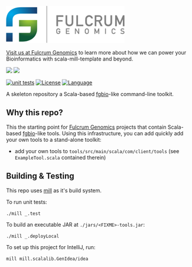 <p>
<a href float="left"="https://fulcrumgenomics.com"><img src=".github/logos/fulcrumgenomics.svg" alt="Fulcrum Genomics" height="100"/></a>
</p>

[Visit us at Fulcrum Genomics](www.fulcrumgenomics.com) to learn more about how we can power your Bioinformatics with scala-mill-template and beyond.

<a href="mailto:contact@fulcrumgenomics.com?subject=[GitHub inquiry]"><img src="https://img.shields.io/badge/Email_us-brightgreen.svg?&style=for-the-badge&logo=gmail&logoColor=white"/></a>
<a href="https://www.fulcrumgenomics.com"><img src="https://img.shields.io/badge/Visit_Us-blue.svg?&style=for-the-badge&logo=wordpress&logoColor=white"/></a>

[![unit tests](https://github.com/fulcrumgenomics/scala-mill-skeleton/actions/workflows/unittests.yaml/badge.svg)](https://github.com/fulcrumgenomics/scala-mill-skeleton/actions/workflows/unittests.yaml)
[![License](https://img.shields.io/badge/license-MIT-blue.svg)](https://github.com/fulcrumgenomics/fgbio/blob/main/LICENSE)
[![Language](https://img.shields.io/badge/language-scala-brightgreen.svg)](http://www.scala-lang.org/)


A skeleton repository a Scala-based [fgbio][fgbio-link]-like command-line toolkit.

## Why this repo?

This the starting point for [Fulcrum Genomics][fulcrum-genomics-link] projects that contain Scala-based 
[fgbio][fgbio-link]-like tools.
Using this infrastructure, you can add quickly add your own tools to a stand-alone toolkit:

- add your own tools to `tools/src/main/scala/com/client/tools` (see `ExampleTool.scala` contained therein)

## Building & Testing

This repo uses [mill](https://com-lihaoyi.github.io/mill/mill/Intro_to_Mill.html) as it's build system.

To run unit tests:

```console
./mill _.test
```

To build an executable JAR at `./jars/<FIXME>-tools.jar`:

```console
./mill _.deployLocal
```

To set up this project for IntelliJ, run:

```console
mill mill.scalalib.GenIdea/idea
```


[fgbio-link]: https://github.com/fulcrumgenomics/fgbio
[fulcrum-genomics-link]: https://www.fulcrumgenomics.com

